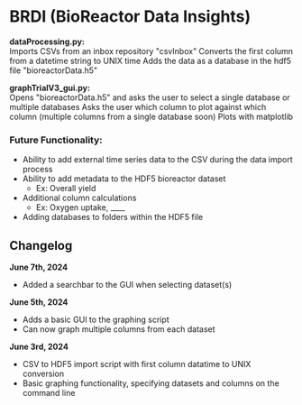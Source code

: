 # BRDI (BioReactor Data Insights)
 
**dataProcessing.py:** \
Imports CSVs from an inbox repository "csvInbox"
Converts the first column from a datetime string to UNIX time
Adds the data as a database in the hdf5 file "bioreactorData.h5"

**graphTrialV3_gui.py:** \
Opens "bioreactorData.h5" and asks the user to select a single database or multiple databases
Asks the user which column to plot against which column (multiple columns from a single database soon)
Plots with matplotlib

### Future Functionality:
* Ability to add external time series data to the CSV during the data import process
* Ability to add metadata to the HDF5 bioreactor dataset
  * Ex: Overall yield
* Additional column calculations
  * Ex: Oxygen uptake, ____
 * Adding databases to folders within the HDF5 file

## Changelog
**June 7th, 2024**
* Added a searchbar to the GUI when selecting dataset(s)

**June 5th, 2024**
* Adds a basic GUI to the graphing script
* Can now graph multiple columns from each dataset

**June 3rd, 2024**
* CSV to HDF5 import script with first column datatime to UNIX conversion
* Basic graphing functionality, specifying datasets and columns on the command line
